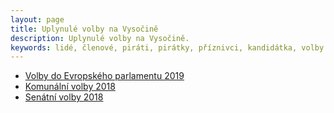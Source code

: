 ```yaml
---
layout: page
title: Uplynulé volby na Vysočině
description: Uplynulé volby na Vysočině.
keywords: lidé, členové, piráti, pirátky, příznivci, kandidátka, volby
---
```


<ul>
  <li><a href="https://vysocina.pirati.cz/volby/2019-ep/">Volby do Evropského parlamentu 2019</a></li>
  <li><a href="https://vysocina.pirati.cz/volby/2018-komunal/">Komunální volby 2018</a></li>
  <li><a href="https://vysocina.pirati.cz/volby/2018-senat/">Senátní volby 2018</a></li>
</ul>
<br><br><br><br><br>

